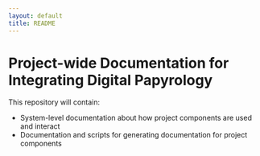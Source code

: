 ```yaml
---
layout: default
title: README
---
```


Project-wide Documentation for Integrating Digital Papyrology
=============================================================

This repository will contain:

* System-level documentation about how project components are used and interact
* Documentation and scripts for generating documentation for project components
